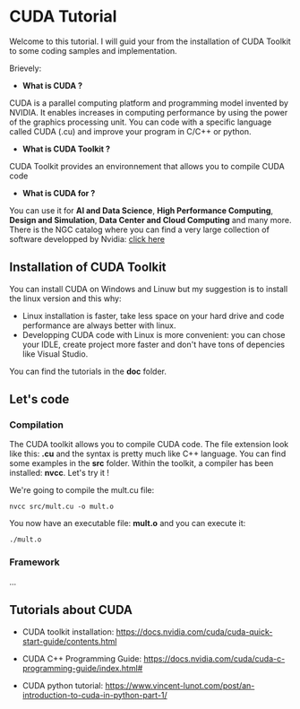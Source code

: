 # CUDA Tutorial

Welcome to this tutorial. I will guid your from the installation of CUDA Toolkit to some coding samples and implementation.

Brievely:
- **What is CUDA ?**

CUDA is a parallel computing platform and programming model invented by NVIDIA. It enables increases in computing performance by using the power of the graphics processing unit. 
You can code with a specific language called CUDA (.cu) and improve your program in C/C++ or python.

- **What is CUDA Toolkit ?**

CUDA Toolkit provides an environnement that allows you to compile CUDA code

- **What is CUDA for ?**

You can use it for **AI and Data Science**, **High Performance Computing**, **Design and Simulation**, **Data Center and Cloud Computing** and many more.
There is the NGC catalog where you can find a very large collection of  software developped by Nvidia: [click here](https://catalog.ngc.nvidia.com/collections)


## Installation of CUDA Toolkit

You can install CUDA on Windows and Linuw but my suggestion is to install the linux version and this why:
- Linux installation is faster, take less space on your hard drive and code performance are always better with linux.
- Developping CUDA code with Linux is more convenient: you can chose your IDLE, create project more faster and don't have tons of depencies like Visual Studio.

You can find the tutorials in the **doc** folder.

## Let's code

### Compilation
The CUDA toolkit allows you to compile CUDA code. The file extension look like this: **.cu** and the syntax is pretty much like C++ language. You can find some examples in the **src** folder.
Within the toolkit, a compiler has been installed: **nvcc**. Let's try it !

We're going to compile the mult.cu file:
```
nvcc src/mult.cu -o mult.o
```

You now have an executable file: **mult.o** and you can execute it: 
```
./mult.o
```


### Framework
...



## Tutorials about CUDA 

- CUDA toolkit installation: https://docs.nvidia.com/cuda/cuda-quick-start-guide/contents.html

- CUDA C++ Programming Guide: https://docs.nvidia.com/cuda/cuda-c-programming-guide/index.html#

- CUDA python tutorial: https://www.vincent-lunot.com/post/an-introduction-to-cuda-in-python-part-1/
